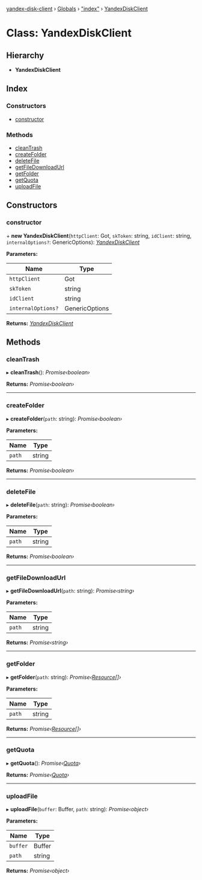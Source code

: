 [yandex-disk-client](../README.md) › [Globals](../globals.md) › ["index"](../modules/_index_.md) › [YandexDiskClient](_index_.yandexdiskclient.md)

# Class: YandexDiskClient

## Hierarchy

* **YandexDiskClient**

## Index

### Constructors

* [constructor](_index_.yandexdiskclient.md#constructor)

### Methods

* [cleanTrash](_index_.yandexdiskclient.md#cleantrash)
* [createFolder](_index_.yandexdiskclient.md#createfolder)
* [deleteFile](_index_.yandexdiskclient.md#deletefile)
* [getFileDownloadUrl](_index_.yandexdiskclient.md#getfiledownloadurl)
* [getFolder](_index_.yandexdiskclient.md#getfolder)
* [getQuota](_index_.yandexdiskclient.md#getquota)
* [uploadFile](_index_.yandexdiskclient.md#uploadfile)

## Constructors

###  constructor

\+ **new YandexDiskClient**(`httpClient`: Got, `skToken`: string, `idClient`: string, `internalOptions?`: GenericOptions): *[YandexDiskClient](_index_.yandexdiskclient.md)*

**Parameters:**

Name | Type |
------ | ------ |
`httpClient` | Got |
`skToken` | string |
`idClient` | string |
`internalOptions?` | GenericOptions |

**Returns:** *[YandexDiskClient](_index_.yandexdiskclient.md)*

## Methods

###  cleanTrash

▸ **cleanTrash**(): *Promise‹boolean›*

**Returns:** *Promise‹boolean›*

___

###  createFolder

▸ **createFolder**(`path`: string): *Promise‹boolean›*

**Parameters:**

Name | Type |
------ | ------ |
`path` | string |

**Returns:** *Promise‹boolean›*

___

###  deleteFile

▸ **deleteFile**(`path`: string): *Promise‹boolean›*

**Parameters:**

Name | Type |
------ | ------ |
`path` | string |

**Returns:** *Promise‹boolean›*

___

###  getFileDownloadUrl

▸ **getFileDownloadUrl**(`path`: string): *Promise‹string›*

**Parameters:**

Name | Type |
------ | ------ |
`path` | string |

**Returns:** *Promise‹string›*

___

###  getFolder

▸ **getFolder**(`path`: string): *Promise‹[Resource](../interfaces/_interfaces_yandex_resouce_.resource.md)[]›*

**Parameters:**

Name | Type |
------ | ------ |
`path` | string |

**Returns:** *Promise‹[Resource](../interfaces/_interfaces_yandex_resouce_.resource.md)[]›*

___

###  getQuota

▸ **getQuota**(): *Promise‹[Quota](../interfaces/_interfaces_yandex_quota_.quota.md)›*

**Returns:** *Promise‹[Quota](../interfaces/_interfaces_yandex_quota_.quota.md)›*

___

###  uploadFile

▸ **uploadFile**(`buffer`: Buffer, `path`: string): *Promise‹object›*

**Parameters:**

Name | Type |
------ | ------ |
`buffer` | Buffer |
`path` | string |

**Returns:** *Promise‹object›*

